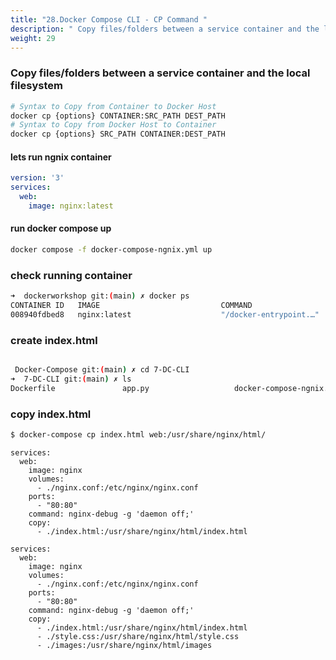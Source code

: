 ```yaml
---
title: "28.Docker Compose CLI - CP Command "
description: " Copy files/folders between a service container and the local filesystem "
weight: 29
---
```


### Copy files/folders between a service container and the local filesystem

```sh
# Syntax to Copy from Container to Docker Host  
docker cp {options} CONTAINER:SRC_PATH DEST_PATH 
# Syntax to Copy from Docker Host to Container  
docker cp {options} SRC_PATH CONTAINER:DEST_PATH 

```

#### lets run ngnix container 

```yml
version: '3'
services:
  web:
    image: nginx:latest

```

#### run docker compose up 

```sh
docker compose -f docker-compose-ngnix.yml up 

```

### check running container  

```sh
➜  dockerworkshop git:(main) ✗ docker ps
CONTAINER ID   IMAGE                           COMMAND                  CREATED              STATUS              PORTS     NAMES
008940fdbed8   nginx:latest                    "/docker-entrypoint.…"   29 seconds ago       Up 28 seconds       80/tcp    7-dc-cli-web-1
```

### create index.html

```sh

 Docker-Compose git:(main) ✗ cd 7-DC-CLI 
➜  7-DC-CLI git:(main) ✗ ls
Dockerfile               app.py                   docker-compose-ngnix.yml docker-compose.yml       index.html               requirements.txt         src
```
### copy index.html

```sh
$ docker-compose cp index.html web:/usr/share/nginx/html/

```


```
services:
  web:
    image: nginx
    volumes:
      - ./nginx.conf:/etc/nginx/nginx.conf
    ports:
      - "80:80"
    command: nginx-debug -g 'daemon off;'
    copy:
      - ./index.html:/usr/share/nginx/html/index.html
```

```
services:
  web:
    image: nginx
    volumes:
      - ./nginx.conf:/etc/nginx/nginx.conf
    ports:
      - "80:80"
    command: nginx-debug -g 'daemon off;'
    copy:
      - ./index.html:/usr/share/nginx/html/index.html
      - ./style.css:/usr/share/nginx/html/style.css
      - ./images:/usr/share/nginx/html/images
```      
